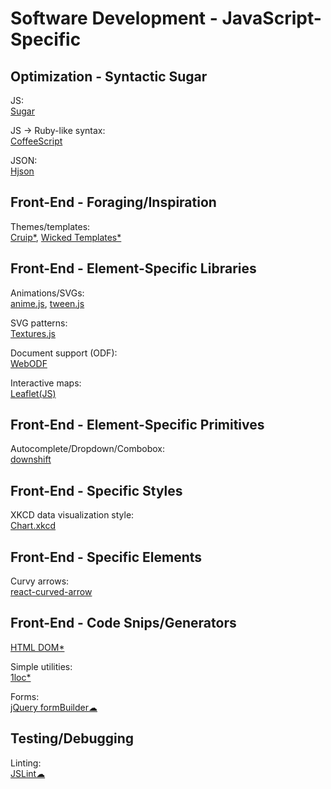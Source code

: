 # Software Development - JavaScript-Specific

## Optimization - Syntactic Sugar

JS:  
[Sugar](https://sugarjs.com/)

JS -> Ruby-like syntax:  
[CoffeeScript](https://coffeescript.org/)

JSON:  
[Hjson](https://github.com/hjson/hjson-js)

## Front-End - Foraging/Inspiration

Themes/templates:  
[Cruip*](https://cruip.com/),
[Wicked Templates*](https://www.wickedtemplates.com/demos)

## Front-End - Element-Specific Libraries

Animations/SVGs:  
[anime.js](https://animejs.com/),
[tween.js](https://github.com/sole/tween.js)

SVG patterns:  
[Textures.js](https://riccardoscalco.it/textures/)

Document support (ODF):  
[WebODF](https://webodf.org/)

Interactive maps:  
[Leaflet(JS)](https://leafletjs.com/)

## Front-End - Element-Specific Primitives

Autocomplete/Dropdown/Combobox:  
[downshift](https://github.com/downshift-js/downshift)

## Front-End - Specific Styles

XKCD data visualization style:  
[Chart.xkcd](https://github.com/timqian/chart.xkcd)

## Front-End - Specific Elements

Curvy arrows:  
[react-curved-arrow](https://react-curved-arrow.nickjanssen.com/)

## Front-End - Code Snips/Generators

[HTML DOM*](https://htmldom.dev/)

Simple utilities:  
[1loc*](https://1loc.dev/)

Forms:  
[jQuery formBuilder☁](https://formbuilder.online/)

## Testing/Debugging

Linting:  
[JSLint☁](https://jslint.com/)
